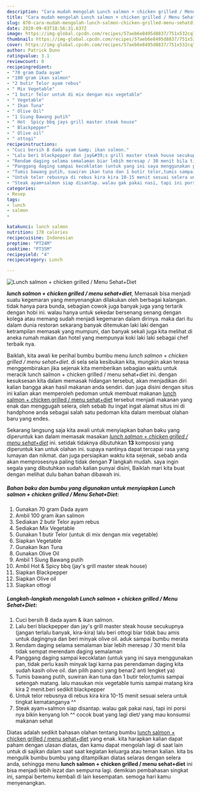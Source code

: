 ```yaml
---
description: "Cara mudah mengolah Lunch salmon + chicken grilled / Menu Sehat+Diet yang Enak"
title: "Cara mudah mengolah Lunch salmon + chicken grilled / Menu Sehat+Diet yang Enak"
slug: 870-cara-mudah-mengolah-lunch-salmon-chicken-grilled-menu-sehatdiet-yang-enak
date: 2020-09-03T18:56:31.637Z
image: https://img-global.cpcdn.com/recipes/57aeb6e8495d8837/751x532cq70/lunch-salmon-chicken-grilled-menu-sehatdiet-foto-resep-utama.jpg
thumbnail: https://img-global.cpcdn.com/recipes/57aeb6e8495d8837/751x532cq70/lunch-salmon-chicken-grilled-menu-sehatdiet-foto-resep-utama.jpg
cover: https://img-global.cpcdn.com/recipes/57aeb6e8495d8837/751x532cq70/lunch-salmon-chicken-grilled-menu-sehatdiet-foto-resep-utama.jpg
author: Patrick Dunn
ratingvalue: 3.1
reviewcount: 8
recipeingredient:
- "70 gram Dada ayam"
- "100 gram ikan salmon"
- "2 butir Telor ayam rebus"
- " Mix Vegetable"
- "1 butir Telor untuk di mix dengan mix vegetable"
- " Vegetable"
- " Ikan Tuna"
- " Olive Oil"
- "1 Siung Bawang putih"
- " Hot  Spicy bbq jays grill master steak house"
- " Blackpepper"
- " Olive oil"
- " ottogi"
recipeinstructions:
- "Cuci bersih B dada ayam &amp; ikan salmon."
- "Lalu beri blackpepper dan jay&#39;s grill master steak house secukupnya (jangan terlalu banyak, kira-kira) lalu beri ottogi biar tidak bau amis untuk dagingnya dan beri minyak olive oil. aduk sampai bumbu merata"
- "Rendam daging selama semalaman biar lebih meresap / 30 menit bila tidak sempat merendam daging semalaman"
- "Panggang daging sampai kecoklatan (untuk yang ini saya menggunakan pan, tidak perlu kasih minyak lagi karna pas perendaman daging kita sudah kasih olive oil. dan pilih panci yang benar2 anti lengket ya)"
- "Tumis bawang putih, suwiran ikan tuna dan 1 butir telor,tumis sampai setengah matang. lalu masukan mix vegetable tumis sampai matang kira kira 2 menit.beri sedikit blackpepper"
- "Untuk telor rebusnya di rebus kira kira 10-15 menit sesuai selera untuk tingkat kematanganya ^^"
- "Steak ayam+salmon siap disantap. walau gak pakai nasi, tapi ini porsi nya bikin kenyang loh ^^ cocok buat yang lagi diet/ yang mau konsumsi makanan sehat"
categories:
- Resep
tags:
- lunch
- salmon
- 

katakunci: lunch salmon  
nutrition: 178 calories
recipecuisine: Indonesian
preptime: "PT24M"
cooktime: "PT35M"
recipeyield: "4"
recipecategory: Lunch

---
```



![Lunch salmon + chicken grilled / Menu Sehat+Diet](https://img-global.cpcdn.com/recipes/57aeb6e8495d8837/751x532cq70/lunch-salmon-chicken-grilled-menu-sehatdiet-foto-resep-utama.jpg)

<b><i>lunch salmon + chicken grilled / menu sehat+diet</i></b>, Memasak bisa menjadi suatu kegemaran yang menyenangkan dilakukan oleh berbagai kalangan. tidak hanya para bunda, sebagian cowok juga banyak juga yang tertarik dengan hobi ini. walau hanya untuk sekedar bersenang senang dengan kolega atau memang sudah menjadi kegemaran dalam dirinya. maka dari itu dalam dunia restoran sekarang banyak ditemukan laki laki dengan ketrampilan memasak yang mumpuni, dan banyak sekali juga kita melihat di aneka rumah makan dan hotel yang mempunyai koki laki laki sebagai chef terbaik nya.

Baiklah, kita awali ke perihal bumbu bumbu menu <i>lunch salmon + chicken grilled / menu sehat+diet</i>. di sela sela kesibukan kita, mungkin akan terasa menggembirakan jika sejenak kita memberikan sebagian waktu untuk meracik lunch salmon + chicken grilled / menu sehat+diet ini. dengan kesuksesan kita dalam memasak hidangan tersebut, akan menjadikan diri kalian bangga akan hasil makanan anda sendiri. dan juga disini dengan situs ini kalian akan memperoleh pedoman untuk membuat makanan <u>lunch salmon + chicken grilled / menu sehat+diet</u> tersebut menjadi makanan yang enak dan menggugah selera, oleh sebab itu ingat ingat alamat situs ini di handphone anda sebagai salah satu pedoman kita dalam membuat olahan baru yang endes.




Sekarang langsung saja kita awali untuk menyiapkan bahan baku yang diperuntuk kan dalam memasak masakan <u><i>lunch salmon + chicken grilled / menu sehat+diet</i></u> ini. setidak tidaknya dibutuhkan <b>13</b> komposisi yang diperuntuk kan untuk olahan ini. supaya nantinya dapat tercapai rasa yang lumayan dan nikmat. dan juga persiapkan waktu kita sejenak, sebab anda akan memprosesnya paling tidak dengan <b>7</b> langkah mudah. saya ingin segala yang dibutuhkan sudah kalian punyai disini, Baiklah mari kita buat dengan melihat dulu bahan bahan dibawah ini.

<!--inarticleads1-->

##### Bahan baku dan bumbu yang digunakan untuk menyiapkan Lunch salmon + chicken grilled / Menu Sehat+Diet:

1. Gunakan 70 gram Dada ayam
1. Ambil 100 gram ikan salmon
1. Sediakan 2 butir Telor ayam rebus
1. Sediakan  Mix Vegetable
1. Gunakan 1 butir Telor (untuk di mix dengan mix vegetable)
1. Siapkan  Vegetable
1. Gunakan  Ikan Tuna
1. Gunakan  Olive Oil
1. Ambil 1 Siung Bawang putih
1. Ambil  Hot &amp; Spicy bbq (jay&#39;s grill master steak house)
1. Siapkan  Blackpepper
1. Siapkan  Olive oil
1. Siapkan  ottogi




<!--inarticleads2-->

##### Langkah-langkah mengolah Lunch salmon + chicken grilled / Menu Sehat+Diet:

1. Cuci bersih B dada ayam &amp; ikan salmon.
1. Lalu beri blackpepper dan jay&#39;s grill master steak house secukupnya (jangan terlalu banyak, kira-kira) lalu beri ottogi biar tidak bau amis untuk dagingnya dan beri minyak olive oil. aduk sampai bumbu merata
1. Rendam daging selama semalaman biar lebih meresap / 30 menit bila tidak sempat merendam daging semalaman
1. Panggang daging sampai kecoklatan (untuk yang ini saya menggunakan pan, tidak perlu kasih minyak lagi karna pas perendaman daging kita sudah kasih olive oil. dan pilih panci yang benar2 anti lengket ya)
1. Tumis bawang putih, suwiran ikan tuna dan 1 butir telor,tumis sampai setengah matang. lalu masukan mix vegetable tumis sampai matang kira kira 2 menit.beri sedikit blackpepper
1. Untuk telor rebusnya di rebus kira kira 10-15 menit sesuai selera untuk tingkat kematanganya ^^
1. Steak ayam+salmon siap disantap. walau gak pakai nasi, tapi ini porsi nya bikin kenyang loh ^^ cocok buat yang lagi diet/ yang mau konsumsi makanan sehat




Diatas adalah sedikit bahasan olahan tentang bumbu <u>lunch salmon + chicken grilled / menu sehat+diet</u> yang enak. kita harapkan kalian dapat paham dengan ulasan diatas, dan kamu dapat mengolah lagi di saat lain untuk di sajikan dalam saat saat kegiatan keluarga atau teman kalian. kita bs mengulik bumbu bumbu yang ditampilkan diatas selaras dengan selera anda, sehingga menu <b>lunch salmon + chicken grilled / menu sehat+diet</b> ini bisa menjadi lebih lezat dan sempurna lagi. demikian pembahasan singkat ini, sampai bertemu kembali di lain kesempatan. semoga hari kamu menyenangkan.

